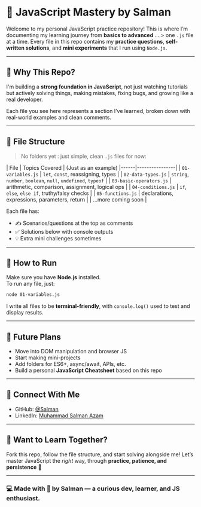 # 🚀 JavaScript Mastery by Salman

Welcome to my personal JavaScript practice repository! This is where I’m documenting my learning journey from **basics to advanced** ....> one `.js` file at a time. Every file in this repo contains my **practice questions**, **self-written solutions**, and **mini experiments** that I run using `Node.js`.

---

## 📌 Why This Repo?

I'm building a **strong foundation in JavaScript**, not just watching tutorials but actively solving things, making mistakes, fixing bugs, and growing like a real developer.

Each file you see here represents a section I’ve learned, broken down with real-world examples and clean comments.

---

## 📁 File Structure

> No folders yet : just simple, clean `.js` files for now:

| File | Topics Covered | (Just as an example)
|------|----------------|
| `01-variables.js` | `let`, `const`, reassigning, types |
| `02-data-types.js` | `string`, `number`, `boolean`, `null`, `undefined`, `typeof` |
| `03-basic-operators.js` | arithmetic, comparison, assignment, logical ops |
| `04-conditions.js` | `if`, `else`, `else if`, truthy/falsy checks |
| `05-functions.js` | declarations, expressions, parameters, return |
| ...more coming soon |

Each file has:
- ✍️ Scenarios/questions at the top as comments
- ✅ Solutions below with console outputs
- 💡 Extra mini challenges sometimes

---

## 🧪 How to Run

Make sure you have **Node.js** installed.  
To run any file, just:

```bash
node 01-variables.js
````

I write all files to be **terminal-friendly**, with `console.log()` used to test and display results.

---

## 🌱 Future Plans

* Move into DOM manipulation and browser JS
* Start making mini-projects
* Add folders for ES6+, async/await, APIs, etc.
* Build a personal **JavaScript Cheatsheet** based on this repo

---

## 🤝 Connect With Me

* GitHub: [@Salman](https://github.com/salmanazamdev)
* LinkedIn: [Muhammad Salman Azam](https://www.linkedin.com/in/salmanazamdev)

---

## 📣 Want to Learn Together?

Fork this repo, follow the file structure, and start solving alongside me!
Let’s master JavaScript the *right* way, through **practice, patience, and persistence** 💪

---

### 💻 Made with 💙 by Salman — a curious dev, learner, and JS enthusiast.

```
